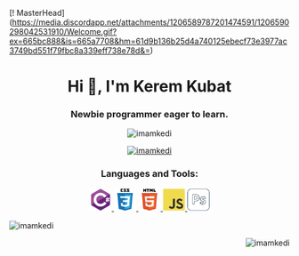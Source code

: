 [! MasterHead] (https://media.discordapp.net/attachments/1206589787201474591/1206590298042531910/Welcome.gif?ex=665bc888&is=665a7708&hm=61d9b136b25d4a740125ebecf73e3977ac3749bd551f79fbc8a339eff738e78d&=)
<h1 align="center">Hi 👋, I'm Kerem Kubat</h1>
<h3 align="center">Newbie programmer eager to learn.</h3>

<p align="center"> <img src="https://komarev.com/ghpvc/?username=imamkedi&label=Profile%20views&color=0e75b6&style=flat" alt="imamkedi" /> </p>

<p align="center"> <a href="https://github.com/ryo-ma/github-profile-trophy"><img src="https://github-profile-trophy.vercel.app/?username=imamkedi" alt="imamkedi" /></a> </p>


<h3 align="center">Languages and Tools:</h3>
<p align="center"> <a href="https://www.w3schools.com/cs/" target="_blank" rel="noreferrer"> <img src="https://raw.githubusercontent.com/devicons/devicon/master/icons/csharp/csharp-original.svg" alt="csharp" width="40" height="40"/> </a> <a href="https://www.w3schools.com/css/" target="_blank" rel="noreferrer"> <img src="https://raw.githubusercontent.com/devicons/devicon/master/icons/css3/css3-original-wordmark.svg" alt="css3" width="40" height="40"/> </a> <a href="https://www.w3.org/html/" target="_blank" rel="noreferrer"> <img src="https://raw.githubusercontent.com/devicons/devicon/master/icons/html5/html5-original-wordmark.svg" alt="html5" width="40" height="40"/> </a> <a href="https://developer.mozilla.org/en-US/docs/Web/JavaScript" target="_blank" rel="noreferrer"> <img src="https://raw.githubusercontent.com/devicons/devicon/master/icons/javascript/javascript-original.svg" alt="javascript" width="40" height="40"/> </a> <a href="https://www.photoshop.com/en" target="_blank" rel="noreferrer"> <img src="https://raw.githubusercontent.com/devicons/devicon/master/icons/photoshop/photoshop-line.svg" alt="photoshop" width="40" height="40"/> </a> </p>

<p><img align="center" src="https://github-readme-stats.vercel.app/api/top-langs?username=imamkedi&show_icons=true&locale=en&layout=compact" alt="imamkedi" /></p>

<p>&nbsp;<img align="right" src="https://github-readme-stats.vercel.app/api?username=imamkedi&show_icons=true&locale=en" alt="imamkedi" /></p>


<!--
## Hi there 👋
**ImamKedi/ImamKedi** is a ✨ _special_ ✨ repository because its `README.md` (this file) appears on your GitHub profile.

Here are some ideas to get you started:

- 🔭 I’m currently working on ...
- 🌱 I’m currently learning ...
- 👯 I’m looking to collaborate on ...
- 🤔 I’m looking for help with ...
- 💬 Ask me about ...
- 📫 How to reach me: ...
- 😄 Pronouns: ...
- ⚡ Fun fact: ...
-->
